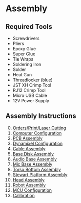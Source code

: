 # Assembly

## Required Tools

- Screwdrivers
- Pliers
- Epoxy Glue
- Super Glue
- Tie Wraps
- Soldering Iron
- Solder
- Heat Gun
- Threadlocker (blue)
- JST XH Crimp Tool
- RJ12 Crimp Tool
- Micro USB Cable
- 12V Power Supply

## Assembly Instructions

0. [Orders/Print/Laser Cutting](00_ORDER_PRINT_LASER_CUTTING.md)
1. [Computer Configuration](01_COMPUTER_CONFIGURATION.md)
2. [PCB Assembly](02_PCB_ASSEMBLY.md)
3. [Dynamixel Configuration](03_DYNAMIXEL_CONFIGURATION.md)
4. [Cable Assembly](04_CABLE_ASSEMBLY.md)
5. [Base Disk Assembly](05_BASE_DISK_ASSEMBLY.md)
6. [Audio Base Assembly](06_AUDIO_BASE_ASSEMBLY.md)
7. [Mic Base Assembly](07_MIC_BASE_ASSEMBLY.md)
8. [Torso Bottom Assembly](08_TORSO_BOTTOM_ASSEMBLY.md)
9. [Stewart Platform Assembly](09_STEWART_PLATFORM_ASSEMBLY.md)
10. [Head Assembly](10_HEAD_ASSEMBLY.md)
11. [Robot Assembly](11_ROBOT_ASSEMBLY.md)
12. [MCU Configuration](12_MCU_CONFIGURATION.md)
13. [Calibration](13_CALIBRATION.md)
